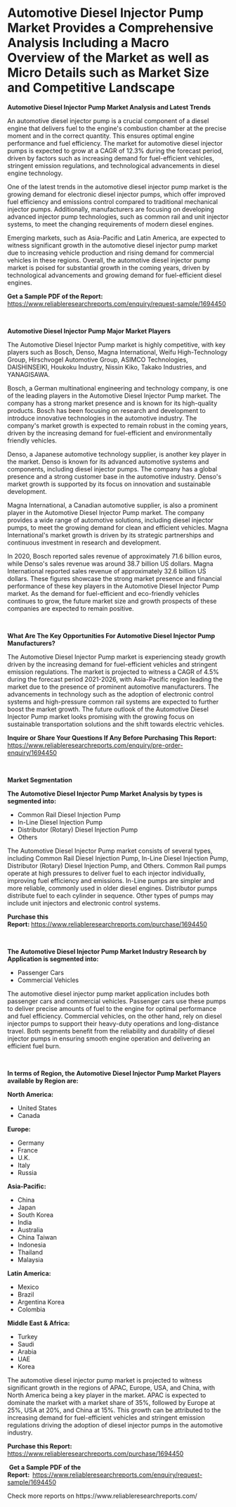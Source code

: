 <p><h1>Automotive Diesel Injector Pump Market Provides a Comprehensive Analysis Including a Macro Overview of the Market as well as Micro Details such as Market Size and Competitive Landscape</h1></p><p><strong>Automotive Diesel Injector Pump Market Analysis and Latest Trends</strong></p>
<p><p>An automotive diesel injector pump is a crucial component of a diesel engine that delivers fuel to the engine's combustion chamber at the precise moment and in the correct quantity. This ensures optimal engine performance and fuel efficiency. The market for automotive diesel injector pumps is expected to grow at a CAGR of 12.3% during the forecast period, driven by factors such as increasing demand for fuel-efficient vehicles, stringent emission regulations, and technological advancements in diesel engine technology.</p><p>One of the latest trends in the automotive diesel injector pump market is the growing demand for electronic diesel injector pumps, which offer improved fuel efficiency and emissions control compared to traditional mechanical injector pumps. Additionally, manufacturers are focusing on developing advanced injector pump technologies, such as common rail and unit injector systems, to meet the changing requirements of modern diesel engines.</p><p>Emerging markets, such as Asia-Pacific and Latin America, are expected to witness significant growth in the automotive diesel injector pump market due to increasing vehicle production and rising demand for commercial vehicles in these regions. Overall, the automotive diesel injector pump market is poised for substantial growth in the coming years, driven by technological advancements and growing demand for fuel-efficient diesel engines.</p></p>
<p><strong>Get a Sample PDF of the Report:&nbsp;</strong> <a href="https://www.reliableresearchreports.com/enquiry/request-sample/1694450">https://www.reliableresearchreports.com/enquiry/request-sample/1694450</a></p>
<p>&nbsp;</p>
<p><strong>Automotive Diesel Injector Pump Major Market Players</strong></p>
<p><p>The Automotive Diesel Injector Pump market is highly competitive, with key players such as Bosch, Denso, Magna International, Weifu High-Technology Group, Hirschvogel Automotive Group, ASIMCO Technologies, DAISHINSEIKI, Houkoku Industry, Nissin Kiko, Takako Industries, and YANAGISAWA. </p><p>Bosch, a German multinational engineering and technology company, is one of the leading players in the Automotive Diesel Injector Pump market. The company has a strong market presence and is known for its high-quality products. Bosch has been focusing on research and development to introduce innovative technologies in the automotive industry. The company's market growth is expected to remain robust in the coming years, driven by the increasing demand for fuel-efficient and environmentally friendly vehicles.</p><p>Denso, a Japanese automotive technology supplier, is another key player in the market. Denso is known for its advanced automotive systems and components, including diesel injector pumps. The company has a global presence and a strong customer base in the automotive industry. Denso's market growth is supported by its focus on innovation and sustainable development.</p><p>Magna International, a Canadian automotive supplier, is also a prominent player in the Automotive Diesel Injector Pump market. The company provides a wide range of automotive solutions, including diesel injector pumps, to meet the growing demand for clean and efficient vehicles. Magna International's market growth is driven by its strategic partnerships and continuous investment in research and development.</p><p>In 2020, Bosch reported sales revenue of approximately 71.6 billion euros, while Denso's sales revenue was around 38.7 billion US dollars. Magna International reported sales revenue of approximately 32.6 billion US dollars. These figures showcase the strong market presence and financial performance of these key players in the Automotive Diesel Injector Pump market. As the demand for fuel-efficient and eco-friendly vehicles continues to grow, the future market size and growth prospects of these companies are expected to remain positive.</p></p>
<p>&nbsp;</p>
<p><strong>What Are The Key Opportunities For Automotive Diesel Injector Pump Manufacturers?</strong></p>
<p><p>The Automotive Diesel Injector Pump market is experiencing steady growth driven by the increasing demand for fuel-efficient vehicles and stringent emission regulations. The market is projected to witness a CAGR of 4.5% during the forecast period 2021-2026, with Asia-Pacific region leading the market due to the presence of prominent automotive manufacturers. The advancements in technology such as the adoption of electronic control systems and high-pressure common rail systems are expected to further boost the market growth. The future outlook of the Automotive Diesel Injector Pump market looks promising with the growing focus on sustainable transportation solutions and the shift towards electric vehicles.</p></p>
<p><strong>Inquire or Share Your Questions If Any Before Purchasing This Report:</strong> <a href="https://www.reliableresearchreports.com/enquiry/pre-order-enquiry/1694450">https://www.reliableresearchreports.com/enquiry/pre-order-enquiry/1694450</a></p>
<p>&nbsp;</p>
<p><strong>Market Segmentation</strong></p>
<p><strong>The Automotive Diesel Injector Pump Market Analysis by types is segmented into:</strong></p>
<p><ul><li>Common Rail Diesel Injection Pump</li><li>In-Line Diesel Injection Pump</li><li>Distributor (Rotary) Diesel Injection Pump</li><li>Others</li></ul></p>
<p><p>The Automotive Diesel Injector Pump market consists of several types, including Common Rail Diesel Injection Pump, In-Line Diesel Injection Pump, Distributor (Rotary) Diesel Injection Pump, and Others. Common Rail pumps operate at high pressures to deliver fuel to each injector individually, improving fuel efficiency and emissions. In-Line pumps are simpler and more reliable, commonly used in older diesel engines. Distributor pumps distribute fuel to each cylinder in sequence. Other types of pumps may include unit injectors and electronic control systems.</p></p>
<p><strong>Purchase this Report:&nbsp;</strong><a href="https://www.reliableresearchreports.com/purchase/1694450">https://www.reliableresearchreports.com/purchase/1694450</a></p>
<p>&nbsp;</p>
<p><strong>The Automotive Diesel Injector Pump Market Industry Research by Application is segmented into:</strong></p>
<p><ul><li>Passenger Cars</li><li>Commercial Vehicles</li></ul></p>
<p><p>The automotive diesel injector pump market application includes both passenger cars and commercial vehicles. Passenger cars use these pumps to deliver precise amounts of fuel to the engine for optimal performance and fuel efficiency. Commercial vehicles, on the other hand, rely on diesel injector pumps to support their heavy-duty operations and long-distance travel. Both segments benefit from the reliability and durability of diesel injector pumps in ensuring smooth engine operation and delivering an efficient fuel burn.</p></p>
<p>&nbsp;</p>
<p><strong>In terms of Region, the Automotive Diesel Injector Pump Market Players available by Region are:</strong></p>
<p>
    <p> <strong> North America: </strong>
        <ul>
            <li>United States</li>
            <li>Canada</li>
        </ul>
        </p> 
    <p> <strong> Europe: </strong>
        <ul>
            <li>Germany</li>
            <li>France</li>
            <li>U.K.</li>
            <li>Italy</li>
            <li>Russia</li>
        </ul>
        </p> 
    <p> <strong> Asia-Pacific: </strong>
        <ul>
            <li>China</li>
            <li>Japan</li>
            <li>South Korea</li>
            <li>India</li>
            <li>Australia</li>
            <li>China Taiwan</li>
            <li>Indonesia</li>
            <li>Thailand</li>
            <li>Malaysia</li>
        </ul>
        </p> 
    <p> <strong> Latin America: </strong>
        <ul>
            <li>Mexico</li>
            <li>Brazil</li>
            <li>Argentina Korea</li>
            <li>Colombia</li>
        </ul>
        </p> 
    <p> <strong> Middle East & Africa: </strong>
        <ul>
            <li>Turkey</li>
            <li>Saudi</li>
            <li>Arabia</li>
            <li>UAE</li>
            <li>Korea</li>
        </ul>
    </p>
    </p>
<p><p>The automotive diesel injector pump market is projected to witness significant growth in the regions of APAC, Europe, USA, and China, with North America being a key player in the market. APAC is expected to dominate the market with a market share of 35%, followed by Europe at 25%, USA at 20%, and China at 15%. This growth can be attributed to the increasing demand for fuel-efficient vehicles and stringent emission regulations driving the adoption of diesel injector pumps in the automotive industry.</p></p>
<p><strong>Purchase this Report: </strong><a href="https://www.reliableresearchreports.com/purchase/1694450">https://www.reliableresearchreports.com/purchase/1694450</a></p>
<p>&nbsp;<strong>Get a Sample PDF of the Report:&nbsp;&nbsp;</strong><a href="https://www.reliableresearchreports.com/enquiry/request-sample/1694450">https://www.reliableresearchreports.com/enquiry/request-sample/1694450</a></p>
<p><strong></strong></p>
<p>Check more reports on https://www.reliableresearchreports.com/</p>